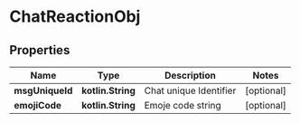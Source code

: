 
# ChatReactionObj

## Properties
Name | Type | Description | Notes
------------ | ------------- | ------------- | -------------
**msgUniqueId** | **kotlin.String** | Chat unique Identifier |  [optional]
**emojiCode** | **kotlin.String** | Emoje code string |  [optional]



